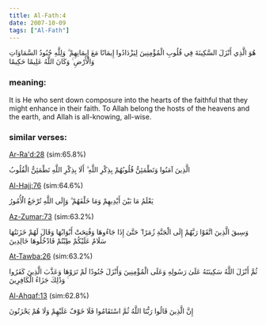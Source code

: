 ```yaml
---
title: Al-Fath:4
date: 2007-10-09
tags: ["Al-Fath"]
---
```

هُوَ الَّذِي أَنْزَلَ السَّكِينَةَ فِي قُلُوبِ الْمُؤْمِنِينَ لِيَزْدَادُوا إِيمَانًا مَعَ إِيمَانِهِمْ ۗ وَلِلَّهِ جُنُودُ السَّمَاوَاتِ وَالْأَرْضِ ۚ وَكَانَ اللَّهُ عَلِيمًا حَكِيمًا
### meaning: 
It is He who sent down composure into the hearts of the faithful that they might enhance in their faith. To Allah belong the hosts of the heavens and the earth, and Allah is all-knowing, all-wise.
### similar verses: 

[Ar-Ra'd:28](/13/28) (sim:65.8%)

الَّذِينَ آمَنُوا وَتَطْمَئِنُّ قُلُوبُهُمْ بِذِكْرِ اللَّهِ ۗ أَلَا بِذِكْرِ اللَّهِ تَطْمَئِنُّ الْقُلُوبُ

[Al-Hajj:76](/22/76) (sim:64.6%)

يَعْلَمُ مَا بَيْنَ أَيْدِيهِمْ وَمَا خَلْفَهُمْ ۗ وَإِلَى اللَّهِ تُرْجَعُ الْأُمُورُ

[Az-Zumar:73](/39/73) (sim:63.2%)

وَسِيقَ الَّذِينَ اتَّقَوْا رَبَّهُمْ إِلَى الْجَنَّةِ زُمَرًا ۖ حَتَّىٰ إِذَا جَاءُوهَا وَفُتِحَتْ أَبْوَابُهَا وَقَالَ لَهُمْ خَزَنَتُهَا سَلَامٌ عَلَيْكُمْ طِبْتُمْ فَادْخُلُوهَا خَالِدِينَ

[At-Tawba:26](/9/26) (sim:63.2%)

ثُمَّ أَنْزَلَ اللَّهُ سَكِينَتَهُ عَلَىٰ رَسُولِهِ وَعَلَى الْمُؤْمِنِينَ وَأَنْزَلَ جُنُودًا لَمْ تَرَوْهَا وَعَذَّبَ الَّذِينَ كَفَرُوا ۚ وَذَٰلِكَ جَزَاءُ الْكَافِرِينَ

[Al-Ahqaf:13](/46/13) (sim:62.8%)

إِنَّ الَّذِينَ قَالُوا رَبُّنَا اللَّهُ ثُمَّ اسْتَقَامُوا فَلَا خَوْفٌ عَلَيْهِمْ وَلَا هُمْ يَحْزَنُونَ
